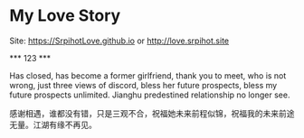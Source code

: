 # My Love Story
Site: https://SrpihotLove.github.io
or http://love.srpihot.site

*** 123 ***

Has closed, has become a former girlfriend, thank you to meet, who is not wrong, just three views of discord, bless her future prospects, bless my future prospects unlimited. Jianghu predestined relationship no longer see.

感谢相遇，谁都没有错，只是三观不合，祝福她未来前程似锦，祝福我的未来前途无量。江湖有缘不再见。
